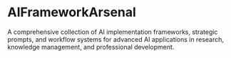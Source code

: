 # AIFrameworkArsenal
A comprehensive collection of AI implementation frameworks, strategic prompts, and workflow systems for advanced AI applications in research, knowledge management, and professional development.
